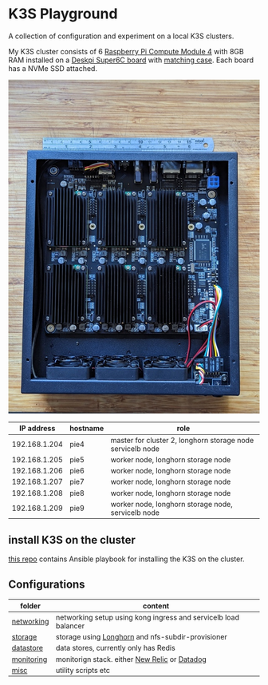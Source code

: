 # K3S Playground

A collection of configuration and experiment on a local K3S clusters.

My K3S cluster consists of 6 [Raspberry Pi Compute Module 4](https://www.raspberrypi.com/products/compute-module-4/?variant=raspberry-pi-cm4001000) with 8GB RAM installed on a [Deskpi Super6C board](https://deskpi.com/collections/deskpi-super6c/products/deskpi-super6c-raspberry-pi-cm4-cluster-mini-itx-board-6-rpi-cm4-supported) with [matching case](https://deskpi.com/collections/deskpi-super6c/products/deskpi-itx-case-kit-for-deskpi-super6c-raspberry-pi-cm4-cluster-mini-itx-board). Each board has a NVMe SSD attached.

![Super6c Photo](images/super6c.jpg)

| IP address | hostname | role |
|---|---|---|
| 192.168.1.204 | pie4 | master for cluster 2, longhorn storage node servicelb node |
| 192.168.1.205 | pie5 | worker node, longhorn storage node |
| 192.168.1.206 | pie6 | worker node, longhorn storage node |
| 192.168.1.207 | pie7 | worker node, longhorn storage node |
| 192.168.1.208 | pie8 | worker node, longhorn storage node |
| 192.168.1.209 | pie9 | worker node, longhorn storage node, servicelb node |

## install K3S on the cluster

[this repo](https://github.com/sloppycoder/k3s-ansible) contains Ansible playbook for installing the K3S on the cluster.

## Configurations

| folder | content |
|---|---|
| [networking](networking/) | networking setup using kong ingress and servicelb load balancer |
| [storage](storage/) | storage using [Longhorn](http://longhorn.io) and nfs-subdir-provisioner |
| [datastore](datastore/) | data stores, currently only has Redis |
| [monitoring](monitoring/) | monitorign stack. either [New Relic](https://newrelic.com/) or [Datadog](https://www.datadoghq.com/) |
| [misc](misc/) | utility scripts etc |
